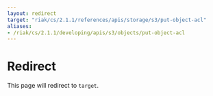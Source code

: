 ```yaml
---
layout: redirect
target: "riak/cs/2.1.1/references/apis/storage/s3/put-object-acl"
aliases:
- /riak/cs/2.1.1/developing/apis/s3/objects/put-object-acl
---
```


# Redirect

This page will redirect to `target`.
